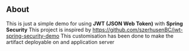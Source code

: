 ## About
This is just a simple demo for using **JWT (JSON Web Token)** with **Spring Security**
This project is inspired by https://github.com/szerhusenBC/jwt-spring-security-demo
This customisation has been done to make the artifact  deployable on and application server
